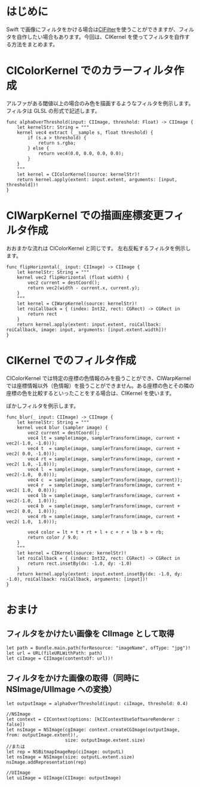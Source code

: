 <!-- title:Swift：CIKernelを使ってフィルタを自作する方法 -->

# はじめに

Swift で画像にフィルタをかける場合は[CIFilter](https://developer.apple.com/library/archive/documentation/GraphicsImaging/Reference/CoreImageFilterReference/index.html)を使うことができますが、フィルタを自作したい場合もあります。今回は、CIKernel を使ってフィルタを自作する方法をまとめます。

# CIColorKernel でのカラーフィルタ作成

アルファがある閾値以上の場合のみ色を描画するようなフィルタを例示します。
フィルタは GLSL の形式で記述します。

```swift:
func alphaOverThreshold(input: CIImage, threshold: Float) -> CIImage {
    let kernelStr: String = """
    kernel vec4 extract (__sample s, float threshold) {
        if (s.a > threshold) {
            return s.rgba;
        } else {
            return vec4(0.0, 0.0, 0.0, 0.0);
        }
    }
    """
    let kernel = CIColorKernel(source: kernelStr)!
    return kernel.apply(extent: input.extent, arguments: [input, threshold])!
}
```

# CIWarpKernel での描画座標変更フィルタ作成

おおまかな流れは CIColorKernel と同じです。
左右反転するフィルタを例示します。

```swift:例
func flipHorizontal(_ input: CIImage) -> CIImage {
    let kernelStr: String = """
    kernel vec2 flipHorizontal (float width) {
        vec2 current = destCoord();
        return vec2(width - current.x, current.y);
    }
    """
    let kernel = CIWarpKernel(source: kernelStr)!
    let roiCallback = { (index: Int32, rect: CGRect) -> CGRect in
        return rect
    }
    return kernel.apply(extent: input.extent, roiCallback: roiCallback, image: input, arguments: [input.extent.width])!
}
```

# CIKernel でのフィルタ作成

CIColorKernel では特定の座標の色情報のみを扱うことができ、CIWarpKernel では座標情報以外（色情報）を扱うことができません。ある座標の色とその隣の座標の色を比較するといったことをする場合は、CIKernel を使います。

ぼかしフィルタを例示します。

```swift:例
func blur(_ input: CIImage) -> CIImage {
    let kernelStr: String = """
    kernel vec4 blur (sampler image) {
        vec2 current = destCoord();
        vec4 lt = sample(image, samplerTransform(image, current + vec2(-1.0, -1.0)));
        vec4 t  = sample(image, samplerTransform(image, current + vec2( 0.0, -1.0)));
        vec4 rt = sample(image, samplerTransform(image, current + vec2( 1.0, -1.0)));
        vec4 l  = sample(image, samplerTransform(image, current + vec2(-1.0,  0.0)));
        vec4 c  = sample(image, samplerTransform(image, current));
        vec4 r  = sample(image, samplerTransform(image, current + vec2( 1.0,  0.0)));
        vec4 lb = sample(image, samplerTransform(image, current + vec2(-1.0,  1.0)));
        vec4 b  = sample(image, samplerTransform(image, current + vec2( 0.0,  1.0)));
        vec4 rb = sample(image, samplerTransform(image, current + vec2( 1.0,  1.0)));

        vec4 color = lt + t + rt + l + c + r + lb + b + rb;
        return color / 9.0;
    }
    """
    let kernel = CIKernel(source: kernelStr)!
    let roiCallback = { (index: Int32, rect: CGRect) -> CGRect in
        return rect.insetBy(dx: -1.0, dy: -1.0)
    }
    return kernel.apply(extent: input.extent.insetBy(dx: -1.0, dy: -1.0), roiCallback: roiCallback, arguments: [input])!
}
```

# おまけ

## フィルタをかけたい画像を CIImage として取得

```swift:例
let path = Bundle.main.path(forResource: "imageName", ofType: "jpg")!
let url = URL(fileURLWithPath: path)
let ciImage = CIImage(contentsOf: url))!
```

## フィルタをかけた画像の取得（同時に NSImage/UIImage への変換）

```swift:
let outputImage = alphaOverThreshold(input: ciImage, threshold: 0.4)

//NSImage
let context = CIContext(options: [kCIContextUseSoftwareRenderer : false])
let nsImage = NSImage(cgImage: context.createCGImage(outputImage, from: outputImage.extent)!,
                      size: outputImage.extent.size)
//または
let rep = NSBitmapImageRep(ciImage: outputL)
let nsImage = NSImage(size: outputL.extent.size)
nsImage.addRepresentation(rep)

//UIImage
let uiImage = UIImage(CIImage: outputImage)
```
